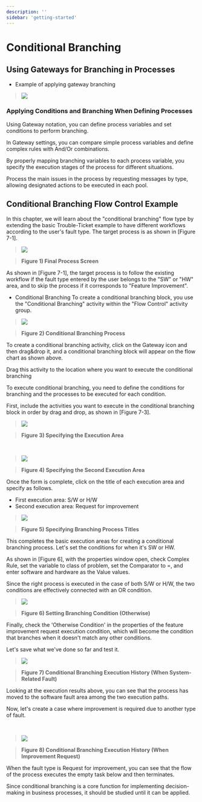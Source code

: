 ```yaml
---
description: ''
sidebar: 'getting-started'
---
```


# Conditional Branching

## Using Gateways for Branching in Processes

- Example of applying gateway branching

>![](../../uengine-image/condition.jpeg)

### Applying Conditions and Branching When Defining Processes

Using Gateway notation, you can define process variables and set conditions to perform branching.

In Gateway settings, you can compare simple process variables and define complex rules with And/Or combinations.

By properly mapping branching variables to each process variable, you specify the execution stages of the process for different situations.

Process the main issues in the process by requesting messages by type, allowing designated actions to be executed in each pool.

## Conditional Branching Flow Control Example

In this chapter, we will learn about the "conditional branching" flow type by extending the basic Trouble-Ticket example to have different workflows according to the user's fault type.
The target process is as shown in [Figure 7-1].

>![](../../uengine-image/76-1.png)

>**Figure 1) Final Process Screen**

As shown in [Figure 7-1], the target process is to follow the existing workflow if the fault type entered by the user belongs to the "SW" or "HW" area, and to skip the process if it corresponds to "Feature Improvement".

- Conditional Branching
To create a conditional branching block, you use the "Conditional Branching" activity within the "Flow Control" activity group.


>![](../../uengine-image/77-1.png)

>**Figure 2) Conditional Branching Process**

To create a conditional branching activity, click on the Gateway icon and then drag&drop it, and a conditional branching block will appear on the flow chart as shown above.

Drag this activity to the location where you want to execute the conditional branching

To execute conditional branching, you need to define the conditions for branching and the processes to be executed for each condition.

First, include the activities you want to execute in the conditional branching block in order by drag and drop, as shown in [Figure 7-3].


>![](../../uengine-image/78-1.png)

>**Figure 3) Specifying the Execution Area**

<br>

>![](../../uengine-image/79-1.png)

>**Figure 4) Specifying the Second Execution Area**


Once the form is complete, click on the title of each execution area and specify as follows.

- First execution area: S/W or H/W
- Second execution area: Request for improvement


>![](../../uengine-image/80-1.png)

>**Figure 5) Specifying Branching Process Titles**

This completes the basic execution areas for creating a conditional branching process. Let's set the conditions for when it's SW or HW.

As shown in [Figure 6], with the properties window open, check Complex Rule, set the variable to class of problem, set the Comparator to =, and enter software and hardware as the Value values.

Since the right process is executed in the case of both S/W or H/W, the two conditions are effectively connected with an OR condition.



>![](../../uengine-image/81-1.png)

<!-- >![](../../uengine-image/82.png) -->

>**Figure 6) Setting Branching Condition (Otherwise)**

Finally, check the 'Otherwise Condition' in the properties of the feature improvement request execution condition, which will become the condition that branches when it doesn't match any other conditions.

Let's save what we've done so far and test it.



<!-- >![](../../uengine-image/83.png) -->

>![](../../uengine-image/85-1.png)

>**Figure 7) Conditional Branching Execution History (When System-Related Fault)**

Looking at the execution results above, you can see that the process has moved to the software fault area among the two execution paths.

Now, let's create a case where improvement is required due to another type of fault.

<br>

<!-- >![](../../uengine-image/85-1.png) -->

>![](../../uengine-image/86-1.png)

>**Figure 8) Conditional Branching Execution History (When Improvement Request)**

When the fault type is Request for improvement, you can see that the flow of the process executes the empty task below and then terminates.

Since conditional branching is a core function for implementing decision-making in business processes, it should be studied until it can be applied.